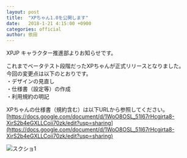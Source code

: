 ```yaml
---
layout: post
title:  "XPちゃん1.0を公開します"
date:   2018-1-21 4:15:00 +0900
categories: official
author: 依田
---  
```

XPJP キャラクター推進部よりお知らせです。  

これまでベータテスト段階だったXPちゃんが正式リリースとなりました。  
今回の変更点は以下のとおりです。  
・デザインの見直し  
・仕様書（設定等）の作成  
・利用規約の明記  

XPちゃんの仕様書（規約含む）は以下URLから参照してください。  [https://docs.google.com/document/d/1WoO8OSL_51I67rHcgjrta8-XirS2b4eGXLLCoii70zk/edit?usp=sharing](https://docs.google.com/document/d/1WoO8OSL_51I67rHcgjrta8-XirS2b4eGXLLCoii70zk/edit?usp=sharing)  

![スクショ1]({{site.baseurl}}/images/2018/01/XPchanver1.0.png)  
